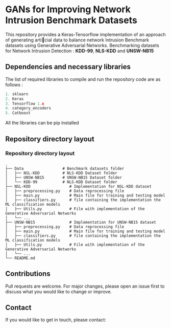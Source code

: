 # GANs for Improving Network Intrusion Benchmark Datasets

This repository provides a Keras-Tensorflow implementation of an approach of generating articial data to balance network Intrusion Benchmark datasets using Generative Adversarial Networks. Benchmarking datasets for Network Intrusion Detection : **KDD-99**, **NLS-KDD** and **UNSW-NB15**

## Dependencies and necessary libraries
The list of required libraries to compile and run the repository code are as follows :

```python
1. sklearn
2. Keras
3. Tensorflow 1.x
4. category_encoders
5. Catboost
```
All the libraries can be pip installed

## Repository directory layout

### Repository directory layout

    .
    ├── Data                 # Benchmark datasets folder
    │   ├── NSL-KDD          # NLS-KDD Dataset folder
    │   ├── UNSW-NB15        # UNSW-NB15 Dataset folder
    │   └── KDD-99           # NLS-KDD Dataset folder
    ├── NSL-KDD                 # Implementation for NSL-KDD dataset
    │   ├── preprocessing.py    # Data reprocessing file
    │   ├── main.py             # Main file for training and testing model
    │   ├── classifiers.py      # file containing the implementation the ML classification models
    │   ├── Utils.py            # File with implementation of the Generative Adversarial Networks
    │   └── ...
    ├── UNSW-NB15               # Implementation for UNSW-NB15 dataset
    │   ├── preprocessing.py    # Data reprocessing file
    │   ├── main.py             # Main file for training and testing model
    │   ├── classifiers.py      # file containing the implementation the ML classification models
    │   ├── Utils.py            # File with implementation of the Generative Adversarial Networks
    │   └── ...
    └── README.md

## Contributions
Pull requests are welcome. For major changes, please open an issue first to discuss what you would like to change or improve.

## Contact
If you would like to get in touch, please contact: <br/>
<!-- Gcinizwe Dlamini - g.dlamini@innopolis.university -->
